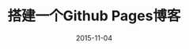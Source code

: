 ---
layout: post
title: 搭建一个Github Pages博客
date: 2015-11-04
categories: blog
tags: [Github,博客,网站搭建]
description: Github网站时常更新，如有操作不同请自己查看Github帮助文档。
---